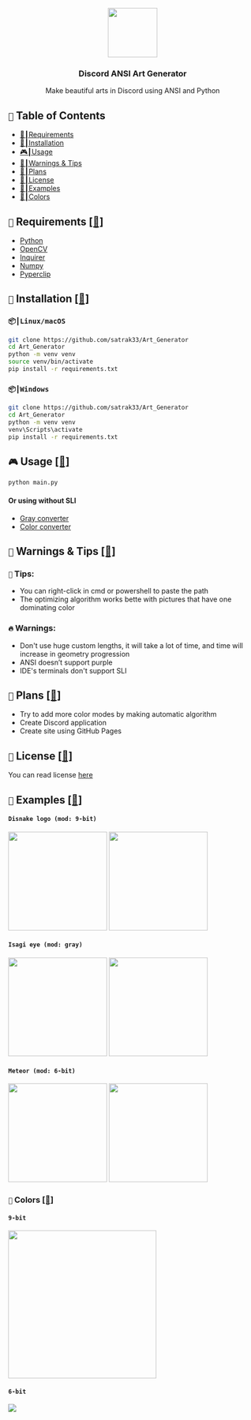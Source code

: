 <p align="center">
    <img style="width: 100px; height: auto;" src="https://github.com/user-attachments/assets/76031be2-f446-4a19-a61c-b1fe8de98ea8">
</p>
<h3 align="center">
    Discord ANSI Art Generator
</h3>
<p align="center">
    Make beautiful arts in Discord using ANSI and Python
</p>

## `🔱` Table of Contents

- [🥽┃Requirements](#-requirements-)
- [🔮┃Installation](#-installation-)
- [🎮┃Usage](#-usage-)
- [🚧┃Warnings & Tips](#-warnings--tips-)
- [🌠┃Plans](#-plans-)
- [📝┃License](#-license-)
- [💽┃Examples](#-examples-)
- [🎨┃Colors](#-colors-)

## `🥽` Requirements [[🔱]](#-table-of-contents)

- [Python](https://www.python.org/)
- [OpenCV](https://pypi.org/project/opencv-python/)
- [Inquirer](https://pypi.org/project/inquirer/)
- [Numpy](https://pypi.org/project/numpy/)
- [Pyperclip](https://pypi.org/project/pyperclip/)

## `🔮` Installation [[🔱]](#-table-of-contents)

### `📦┃Linux/macOS`
```bash
git clone https://github.com/satrak33/Art_Generator
cd Art_Generator
python -m venv venv
source venv/bin/activate
pip install -r requirements.txt
```

### `📦┃Windows`
```bash
git clone https://github.com/satrak33/Art_Generator
cd Art_Generator
python -m venv venv
venv\Scripts\activate
pip install -r requirements.txt
```

## `🎮` Usage [[🔱]](#-table-of-contents)
```bash
python main.py
```
#### Or using without SLI
- [Gray converter](./converters/gray.py)
- [Color converter](./converters/color.py)

## `🚧` Warnings & Tips [[🔱]](#-table-of-contents)
### `🎈` Tips:
- You can right-click in cmd or powershell to paste the path
- The optimizing algorithm works bette with pictures that have one dominating color

### `🔥` Warnings:
- Don't use huge custom lengths, it will take a lot of time, and time will increase in geometry progression
- ANSI doesn’t support purple
- IDE's terminals don't support SLI

## `🌠` Plans [[🔱]](#-table-of-contents)
- Try to add more color modes by making automatic algorithm
- Create Discord application 
- Create site using GitHub Pages

## `📝` License [[🔱]](#-table-of-contents)
You can read license [here](./LICENSE) 

## `💽` Examples [[🔱]](#-table-of-contents)

#### `Disnake logo (mod: 9-bit)`
<img style="width: auto; height: 200px;" src="https://github.com/user-attachments/assets/a89ab64d-fca4-4c9f-9c3e-e111a3bf694a">
<img style="width: auto; height: 200px;" src="https://github.com/user-attachments/assets/7936102a-8671-4cea-84de-b96d9debca8f">

#### `Isagi eye (mod: gray)`
<img style="width: auto; height: 200px;" src="https://github.com/user-attachments/assets/5b3d9850-9311-4e5c-af51-879651e4dc7d">
<img style="width: auto; height: 200px;" src="https://github.com/user-attachments/assets/29630c3e-0cae-4f24-8c16-3e873581c07d">


#### `Meteor (mod: 6-bit)`
<img style="width: auto; height: 200px;" src="https://github.com/user-attachments/assets/c1667b31-3861-41e2-8141-74f922cb6c46">
<img style="width: auto; height: 200px;" src="https://github.com/user-attachments/assets/5c8f8243-8518-4f5b-aee3-d6045eb0d4fd">

### `🎨` Colors [[🔱]](#-table-of-contents)
#### `9-bit`
<img style="width: auto; height: 300px;" src="https://github.com/user-attachments/assets/57fe53f8-353f-43ef-8c6c-8076913434eb">

#### `6-bit`
<img style="width: auto; height: auto;" src="https://github.com/user-attachments/assets/7aa8c87a-5b47-476b-ac25-f64968af3042">

